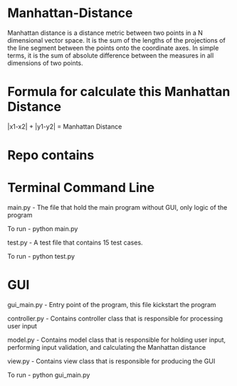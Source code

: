 # Manhattan-Distance

Manhattan distance is a distance metric between two points in a N dimensional vector space. It is the sum of the lengths of the projections of the line segment between the points onto the coordinate axes. In simple terms, it is the sum of absolute difference between the measures in all dimensions of two points.

# Formula for calculate this Manhattan Distance 
|x1-x2| + |y1-y2| = Manhattan Distance

# Repo contains

# Terminal Command Line
main.py -  The file that hold the main program without GUI, only logic of the program

To run - python main.py

test.py -  A test file that contains 15 test cases.

To run - python test.py

# GUI
gui_main.py -  Entry point of the program, this file kickstart the program 

controller.py - Contains controller class that is responsible for processing user input

model.py - Contains model class that is responsible for holding user input, performing input validation, and calculating the Manhattan distance

view.py -  Contains view class that is responsible for producing the GUI

To run - python gui_main.py
